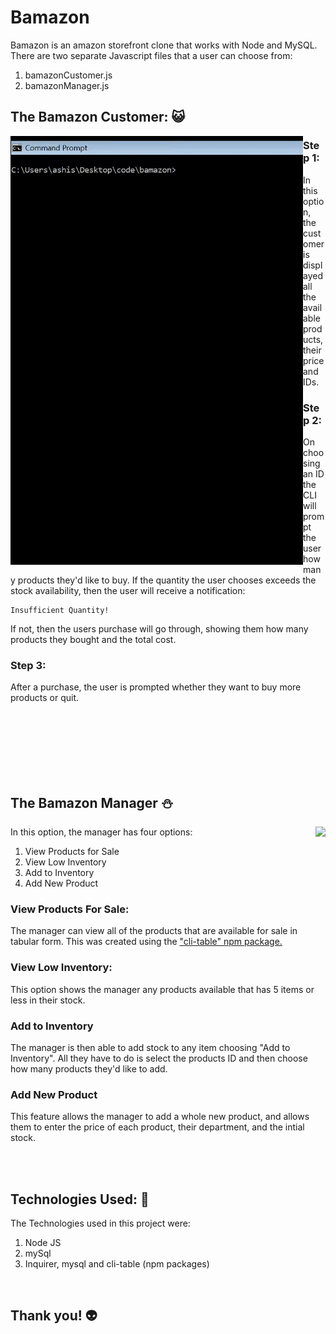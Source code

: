 # Bamazon
Bamazon is an amazon storefront clone that works with Node and MySQL.
There are two separate Javascript files that a user can choose from:

1. bamazonCustomer.js
2. bamazonManager.js


## The Bamazon Customer: :smiley_cat:
<img align="left" src="https://github.com/ashishdommety/bamazon/blob/master/gifs/bamazonCustomer.gif">


### Step 1:
In this option, the customer is displayed all the available products, their price and IDs.

### Step 2:
 On choosing an ID the CLI will prompt the user how many products they'd like to buy. If the quantity the user chooses exceeds the stock availability, then the user will receive a notification:

```
Insufficient Quantity!
```
If not, then the users purchase will go through, showing them how many products they bought and the total cost.

### Step 3:
After a purchase, the user is prompted whether they want to buy more products or quit.

<br>
<br>
<br>
<br>
<br>
<br>


## The Bamazon Manager :snowman:
<img align="right" src="https://github.com/ashishdommety/bamazon/blob/master/gifs/bamazonManager.gif">


In this option, the manager has four options:
1. View Products for Sale
2. View Low Inventory
3. Add to Inventory
4. Add New Product

### View Products For Sale:
 The manager can view all of the products that are available for sale in tabular form. This was created using the ["cli-table" npm package.](https://www.npmjs.com/package/cli-table)

### View Low Inventory:
This option shows the manager any products available that has 5 items or less in their stock.

### Add to Inventory
The manager is then able to add stock to any item choosing "Add to Inventory". All they have to do is select the products ID and then choose how many products they'd like to add.

### Add New Product
This feature allows the manager to add a whole new product, and allows them to enter the price of each product, their department, and the intial stock.

<br>
<br>

## Technologies Used: :nut_and_bolt:
The Technologies used in this project were:
1. Node JS
2. mySql
3. Inquirer, mysql and cli-table (npm packages)

<br>

## Thank you! :alien:
